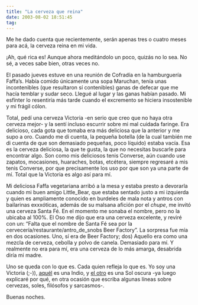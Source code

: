 ```yaml
---
title: "La cerveza que reina"
date: 2003-08-02 18:51:45
tag: 
---
```

<p>Me he dado cuenta que recientemente, serán apenas tres o cuatro meses para acá, la cerveza reina en mi vida.</p>

<p>¡Ah, qué rica es! Aunque ahora meditándolo un poco, quizás no lo sea. No sé, a veces sabe bien, otras veces no.</p>

<p>El pasado jueves estuve en una reunión de Cofradía en la hamburguería Faffa&#8217;s. Había comido únicamente una sopa Maruchan, tenía unas incontenibles (que resultaron sí contenibles) ganas de defecar que me hacía temblar y sudar seco. Llegué al lugar y las ganas habían pasado. Mi esfínter lo resentiría más tarde cuando el excremento se hiciera insostenible y mi frágil cólon.</p>

<p>Total, pedí una cerveza Victoria -en serio que creo que no haya otra cerveza mejor- y la sentí incluso escurrir sobre mi mal cuidada faringe. Era delicioso, cada gota que tomaba era más deliciosa que la anterior y me supo a oro. Cuando me di cuenta, la pequeña botella (de la cual también me di cuenta de que son demasiado pequeñas, poco líquido) estaba vacía. Esa es la cerveza deliciosa, la que te gusta, la que no necesitas buscarle para encontrar algo. Son como mis deliciosos tenis Converse, aún cuando use zapatos, mocasiones, huaraches, botas, etcétera, siempre regresaré a mis tenis Converse, por que precisamente los uso por que son ya una parte de mí. Total que la Victoria es algo así para mí.</p>

<p>Mi deliciosa Faffa vegetariana arribó a la mesa y estaba presto a devorarla cuando mi buen amigo Little_Bear, que estaba sentado justo a mi izquierda y quien es ampliamente conocido en burdeles de mala nota y antros con bailarinas exxxóticas, además de su malsana afición por el <em>chupe</em>, me invitó una cerveza Santa Fé. En el momento me sonaba el nombre, pero no la ubicaba al 100%. El Oso me dijo que era una cerveza excelente, y reviré con un: &#8220;Falta que el nombre de Santa Fé sea por la cervecería/restaurante/antro_de_snobs Beer Factory&#8221;. La sorpresa fue mía en dos ocasiones. Uno, sí era de Beer Factory; dos) Aquello era como una mezcla de cerveza, cebolla y polvo de canela. Demasiado para mí. Y realmente no era para mí, era una cerveza de lo más amarga, desabrida diría mi madre.</p>

<p>Uno se queda con lo que es. Cada quien refleja lo que es. Yo soy una Victoria (;-)), <a href="mailto:guorloma@hotmail.com">aquél</a> es una Indio, y <a href="mailto:polo@lavozdelsillon.net">el otro</a> es una Sol oscura -ya luego explicaré por qué, en otra ocasión que escriba algunas líneas sobre cervezas, soles, filósofos y sarcasmos-.</p>

<p>Buenas noches.</p>
